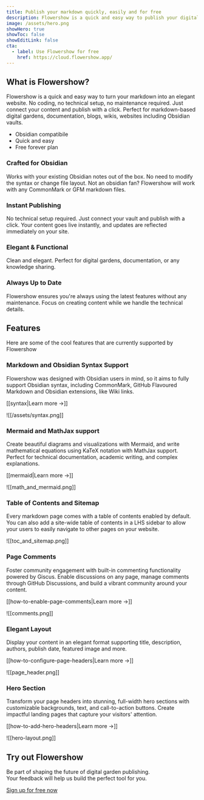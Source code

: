 ```yaml
---
title: Publish your markdown quickly, easily and for free
description: Flowershow is a quick and easy way to publish your digital garden, Obsidian vault or any kind of markdown – no coding required. Sign up, connect your vault, and have your site online in 2 minutes! Fully-featured free forever plan available.
image: /assets/hero.png
showHero: true
showToc: false
showEditLink: false
cta:
  - label: Use Flowershow for free
    href: https://cloud.flowershow.app/
---
```


## What is Flowershow?

Flowershow is a quick and easy way to turn your markdown into an elegant website. No coding, no technical setup, no maintenance required. Just connect your content and publish with a click. Perfect for markdown-based digital gardens, documentation, blogs, wikis, websites including Obsidian vaults.

- Obsidian compatibile
- Quick and easy
- Free forever plan

### Crafted for Obsidian

Works with your existing Obsidian notes out of the box. No need to modify the syntax or change file layout. Not an obsidian fan? Flowershow will work with any CommonMark or GFM markdown files.

### Instant Publishing

No technical setup required. Just connect your vault and publish with a click. Your content goes live instantly, and updates are reflected immediately on your site.

### Elegant & Functional

Clean and elegant. Perfect for digital gardens, documentation, or any knowledge sharing.

### Always Up to Date

Flowershow ensures you're always using the latest features without any maintenance. Focus on creating content while we handle the technical details.

## Features

Here are some of the cool features that are currently supported by Flowershow

### Markdown and Obsidian Syntax Support

Flowershow was designed with Obsidian users in mind, so it aims to fully support Obsidian syntax, including CommonMark, GitHub Flavoured Markdown and Obsidian extensions, like Wiki links.

[[syntax|Learn more →]]

![[/assets/syntax.png]]

### Mermaid and MathJax support

Create beautiful diagrams and visualizations with Mermaid, and write mathematical equations using KaTeX notation with MathJax support. Perfect for technical documentation, academic writing, and complex explanations.

[[mermaid|Learn more →]]

![[math_and_mermaid.png]]

### Table of Contents and Sitemap

Every markdown page comes with a table of contents enabled by default. You can also add a site-wide table of contents in a LHS sidebar to allow your users to easily navigate to other pages on your website.

![[toc_and_sitemap.png]]

### Page Comments

Foster community engagement with built-in commenting functionality powered by Giscus. Enable discussions on any page, manage comments through GitHub Discussions, and build a vibrant community around your content.

[[how-to-enable-page-comments|Learn more →]]

![[comments.png]]

### Elegant Layout

Display your content in an elegant format supporting title, description, authors, publish date, featured image and more.

[[how-to-configure-page-headers|Learn more →]]

![[page_header.png]]

### Hero Section

Transform your page headers into stunning, full-width hero sections with customizable backgrounds, text, and call-to-action buttons. Create impactful landing pages that capture your visitors' attention.

[[how-to-add-hero-headers|Learn more →]]

![[hero-layout.png]]


<div style={{ textAlign: 'center' }}><h2>Try out Flowershow</h2><p>Be part of shaping the future of digital garden publishing.<br/>Your feedback will help us build the perfect tool for you.</p><a href="https://cloud.flowershow.app/" target="_blank" style={{
    borderRadius: '0.75rem',
    backgroundColor: 'rgb(0 0 0)',
    padding: '0.5rem 1rem',
    marginTop: '1rem',
    fontSize: '1rem',
    fontWeight: '600',
    color: '#ffffff',
    boxShadow: '0 1px 2px 0 rgba(0, 0, 0, 0.05)',
    textDecoration: 'none',
    display: 'inline-block'
  }}>Sign up for free now</a></div>






